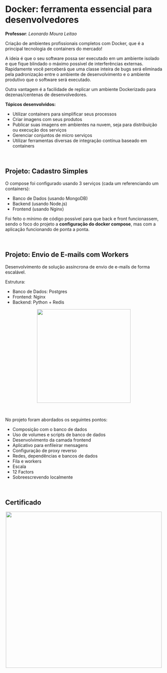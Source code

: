# Docker: ferramenta essencial para desenvolvedores

**Professor**: _Leonardo Moura Leitao_

Criação de ambientes profissionais completos com Docker, que é a principal tecnologia de containers do mercado!

A ideia é que o seu software possa ser executado em um ambiente isolado e que fique blindado o máximo possível de interferências externas. Rapidamente você perceberá que uma classe inteira de bugs será eliminada pela padronização entre o ambiente de desenvolvimento e o ambiente produtivo que o software será executado.

Outra vantagem é a facilidade de replicar um ambiente Dockerizado para dezenas/centenas de desenvolvedores.

**Tópicos desenvolvidos:**
- Utilizar containers para simplificar seus processos
- Criar imagens com seus produtos
- Publicar suas imagens em ambientes na nuvem, seja para distribuição ou execução dos serviços
- Gerenciar conjuntos de micro serviços
- Utilizar ferramentas diversas de integração contínua baseado em containers

<br>

## Projeto: Cadastro Simples

O compose foi configurado usando 3 serviços (cada um referenciando um containers):
- Banco de Dados (usando MongoDB)
- Backend (usando Node.js)
- Frontend (usando Nginx)

Foi feito o mínimo de código possível para que back e front funcionassem, sendo o foco do projeto a **configuração do docker compose**, mas com a aplicação funcionando de ponta a ponta.

<br>

## Projeto: Envio de E-mails com Workers

Desenvolvimento de solução assíncrona de envio de e-mails de forma escalável.

Estrutura:
- Banco de Dados: Postgres
- Frontend: Nginx
- Backend: Python + Redis

<p align="center">
  <img  height='300' src='https://user-images.githubusercontent.com/45580434/87934887-651b8a00-ca66-11ea-88f1-8f916221ae39.png'>
</p>
<br>

No projeto foram abordados os seguintes pontos:
- Composição com o banco de dados
- Uso de volumes e scripts de banco de dados
- Desenvolvimento da camada frontend
- Aplicativo para enfileirar mensagens
- Configuração de proxy reverso
- Redes, dependências e bancos de dados
- Fila e workers
- Escala
- 12 Factors
- Sobreescrevendo localmente

<br>

## Certificado

<p align="center">
  <img  height='500' src='https://udemy-certificate.s3.amazonaws.com/image/UC-1b7ac457-1d4c-4fea-b6e6-ecabb64e3235.jpg'>
</p>